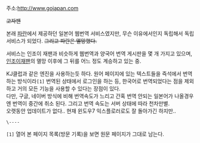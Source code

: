주소:<http://www.gojapan.com>

<del>고자팬</del>

본래 [파란](%ED%8C%8C%EB%9E%80.md)에서 제공하던 일본어 웹번역 서비스였지만, 무슨 이유에서인지 독립해서 독립
서비스가 되었다. <del>그리고 파란은 멸망했다.</del>

서비스는 인조이 재팬과 비슷하게 웹번역과 양국어 번역 게시판을 몇 개 가지고 있으며,
[인조이재팬](%EC%9D%B8%EC%A1%B0%EC%9D%B4%EC%9E%AC%ED%8C%AC.md)의 멸망 이후에 그 뒤를 어느
정도 계승하고 있는 중.

KJ클럽과 같은 엔진을 사용하는듯 하다. 원어 페이지에 있는 텍스트들을 즉석에서 번역하는 방식이라`[1]` 번역된 상태에서 로그인을 하는
등, 한국어로 번역되었다는 점을 제외하고 거의 모든 기능을 사용할 수 있다는 장점이 있다.  
다만, 구글, 네이버 방식에 비해 번역속도가 느리고 간혹 번역 안되는 일본어가 나올경우엔 번역이 중간에 취소 된다. 그리고 번역 속도는 서버
상태에 따라 천차만별.  
오랫동안 업데이트가 없다.. 현재 윈도우7 익스플로러로도 잘 돌아가긴 하지만..

`\----`

`[1]` 열어 본 페이지 목록(방문 기록)을 보면 원문 페이지가 그대로 남는다.


